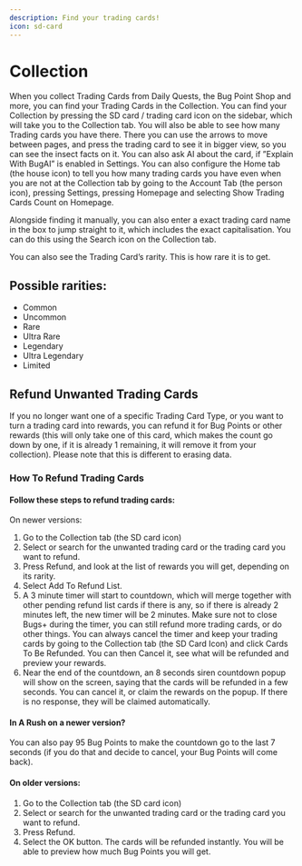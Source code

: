 ```yaml
---
description: Find your trading cards!
icon: sd-card
---
```


# Collection

When you collect Trading Cards from Daily Quests, the Bug Point Shop and more, you can find your Trading Cards in the Collection. You can find your Collection by pressing the SD card / trading card icon on the sidebar, which will take you to the Collection tab. You will also be able to see how many Trading cards you have there. There you can use the arrows to move between pages, and press the trading card to see it in bigger view, so you can see the insect facts on it. You can also ask AI about the card, if ”Explain With BugAI” is enabled in Settings. You can also configure the Home tab (the house icon) to tell you how many trading cards you have even when you are not at the Collection tab by going to the Account Tab (the person icon), pressing Settings, pressing Homepage and selecting Show Trading Cards Count on Homepage.

Alongside finding it manually, you can also enter a exact trading card name in the box to jump straight to it, which includes the exact capitalisation. You can do this using the Search icon on the Collection tab.

You can also see the Trading Card’s rarity. This is how rare it is to get.

## Possible rarities:

* Common
* Uncommon
* Rare
* Ultra Rare
* Legendary
* Ultra Legendary
* Limited

## Refund Unwanted Trading Cards

If you no longer want one of a specific Trading Card Type,  or you want to turn a trading card into rewards, you can refund it for Bug Points or other rewards (this will only take one of this card, which makes the count go down by one, if it is already 1 remaining, it will remove it from your collection). Please note that this is different to erasing data.

### How To Refund Trading Cards

#### **Follow these steps to refund trading cards:**

On newer versions:

1. Go to the Collection tab (the SD card icon)
2. Select or search for the unwanted trading card or the trading card you want to refund.
3. Press Refund, and look at the list of rewards you will get, depending on its rarity.
4. Select Add To Refund List.
5. A 3 minute timer will start to countdown, which will merge together with other pending refund list cards if there is any, so if there is already 2 minutes left, the new timer will be 2 minutes. Make sure not to close Bugs+ during the timer, you can still refund more trading cards, or do other things. You can always cancel the timer and keep your trading cards by going to the Collection tab (the SD Card Icon) and click Cards To Be Refunded. You can then Cancel it, see what will be refunded and preview your rewards.
6. Near the end of the countdown, an 8 seconds siren countdown popup will show on the screen, saying that the cards will be refunded in a few seconds. You can cancel it, or claim the rewards on the popup. If there is no response, they will be claimed automatically.

#### In A Rush on a newer version?

You can also pay 95 Bug Points to make the countdown go to the last 7 seconds (if you do that and decide to cancel, your Bug Points will come back).

#### On older versions:

1. Go to the Collection tab (the SD card icon)
2. Select or search for the unwanted trading card or the trading card you want to refund.
3. Press Refund.
4. Select the OK button. The cards will be refunded instantly. You will be able to preview how much Bug Points you will get.
